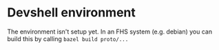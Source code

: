 # Devshell environment

The environment isn't setup yet.  In an FHS system (e.g. debian) you can build this by calling `bazel build proto/...`
